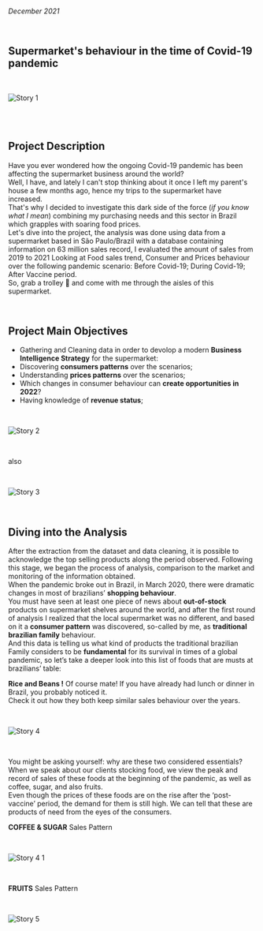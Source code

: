 <br>

*December 2021*

<br>

## Supermarket's behaviour in the time of Covid-19 pandemic ##

<br>

![Story 1](https://user-images.githubusercontent.com/59744673/149566242-09be6673-6217-4b11-9a3d-2caeac3f6aee.png)

<br>

<br>

## Project Description

Have you ever wondered how the ongoing Covid-19 pandemic has been affecting the supermarket business around the world?
<br>
Well, I have, and lately I can't stop thinking about it once I left my parent's house a few months ago, hence my trips to the supermarket have increased.
<br>
That's why I decided to investigate this dark side of the force (*if you know what I mean*) combining my purchasing needs and this sector in Brazil which grapples with soaring food prices.
<br>
Let's dive into the project, the analysis was done using data from a supermarket based in São Paulo/Brazil with a database containing information on 63 million sales record, I evaluated the amount of sales from 2019 to 2021 Looking at Food sales trend, Consumer and Prices behaviour over the following pandemic scenario: Before Covid-19; During Covid-19; After Vaccine period.
<br>
So, grab a trolley 🛒 and come with me through the aisles of this supermarket.

<br>

## Project Main Objectives

- Gathering and Cleaning data in order to devolop a modern **Business Intelligence Strategy** for the supermarket:
- Discovering **consumers patterns** over the scenarios;
- Understanding **prices patterns** over the scenarios;
- Which changes in consumer behaviour can **create opportunities in 2022**?
- Having knowledge of **revenue status**;

<br>

![Story 2](https://user-images.githubusercontent.com/59744673/149568020-063a84d4-addc-4ffe-b0f6-4bf0cb2f5aae.png)

<br>

also

<br>

![Story 3](https://user-images.githubusercontent.com/59744673/149570608-d0f575d7-f2f8-451a-828d-3cc6b68567ce.png)

<br>

## Diving into the Analysis

After the extraction from the dataset and data cleaning, it is possible to acknowledge the top selling products along the period observed. Following this stage, we began the process of analysis, comparison to the market and monitoring of the information obtained.
<br>
When the pandemic broke out in Brazil, in March 2020, there were dramatic changes in most of brazilians’ **shopping behaviour**.
<br>
You must have seen at least one piece of news about **out-of-stock** products on supermarket shelves around the world, and after the first round of analysis I realized that the local supermarket was no different, and based on it a **consumer pattern** was discovered, so-called by me, as **traditional brazilian family** behaviour.
<br>
And this data is telling us what kind of products the traditional brazilian Family considers to be **fundamental** for its survival in times of a global pandemic, so let’s take a deeper look into this list of foods that are musts at brazilians’ table:
<br>

**Rice and Beans !** Of course mate! If you have already had lunch or dinner in Brazil, you probably noticed it.
<br>
Check it out how they both keep similar sales behaviour over the years.

<br>

![Story 4](https://user-images.githubusercontent.com/59744673/149568317-c6fa38be-cfc9-4d18-a56f-1dd7aca9f1d1.png)

<br>

You might be asking yourself: why are these two considered essentials?
<br>
When we speak about our clients stocking food, we view the peak and record of sales of these foods at the beginning of the pandemic, as well as coffee, sugar, and also fruits.
<br>
Even though the prices of these foods are on the rise after the ‘post-vaccine’ period, the demand for them is still high. We can tell that these are products of need from the eyes of the consumers.
<br>

**COFFEE & SUGAR** Sales Pattern

<br>

![Story 4 1](https://user-images.githubusercontent.com/59744673/149568649-306c5ce3-94a8-40b3-83b1-3f84cb29f67d.png)

<br>

**FRUITS** Sales Pattern

<br>

![Story 5](https://user-images.githubusercontent.com/59744673/149568755-de158e47-0885-4f8a-9ec0-8424653f963c.png)

<br>



